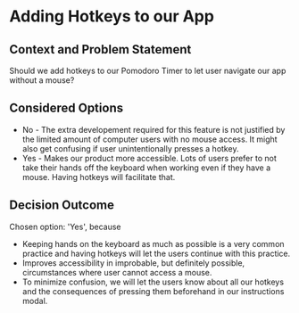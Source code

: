 # Adding Hotkeys to our App

## Context and Problem Statement

Should we add hotkeys to our Pomodoro Timer to let user navigate our app without a mouse?

## Considered Options

* No - The extra developement required for this feature is not justified by the limited amount of computer users with no mouse access. It might also get confusing if user unintentionally presses a hotkey.  
* Yes - Makes our product more accessible. Lots of users prefer to not take their hands off the keyboard when working even if they have a mouse. Having hotkeys will facilitate that. 

## Decision Outcome

Chosen option: 'Yes', because

* Keeping hands on the keyboard as much as possible is a very common practice and having hotkeys will let the users continue with this practice.
* Improves accessibility in improbable, but definitely possible, circumstances where user cannot access a mouse.
* To minimize confusion, we will let the users know about all our hotkeys and the consequences of pressing them beforehand in our instructions modal. 
